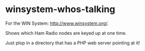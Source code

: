 # winsystem-whos-talking

For the WIN System: http://www.winsystem.org/.

Shows which Ham Radio nodes are keyed up at one time.

Just plop in a directory that has a PHP web server pointing at it!

